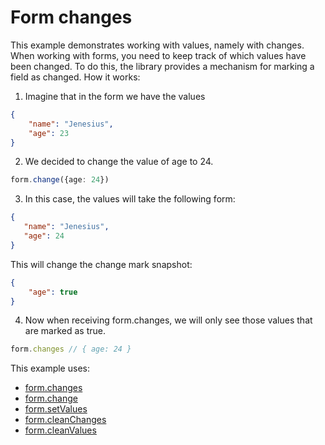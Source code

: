 # Form changes

This example demonstrates working with values, namely with changes. When working with forms, you need to keep track of which
values have been changed. To do this, the library provides a mechanism for marking a field as changed.
How it works:
1. Imagine that in the form we have the values
```json
{
    "name": "Jenesius",
    "age": 23
}
```
2. We decided to change the value of age to 24.
```ts
form.change({age: 24})
```
3. In this case, the values will take the following form:
 ```json
{
    "name": "Jenesius",
    "age": 24
}
```
This will change the change mark snapshot:

```json
{
    "age": true
}
```
4. Now when receiving form.changes, we will only see those values that are marked as true.
```ts
form.changes // { age: 24 }
```

This example uses:
- [form.changes](https://form.jenesius.com/guide/form-state.html#changes)
- [form.change](https://form.jenesius.com/guide/form-methods.html#change)
- [form.setValues](https://form.jenesius.com/guide/form-methods.html#setvalues)
- [form.cleanChanges](https://form.jenesius.com/guide/form-methods.html#cleanchanges)
- [form.cleanValues](https://form.jenesius.com/guide/form-methods.html#cleanvalues)